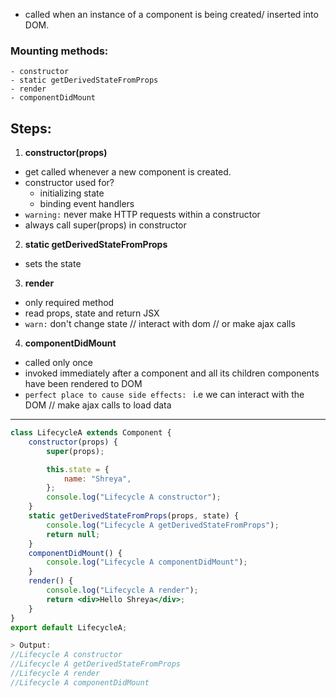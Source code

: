 - called when an instance of a component is being created/ inserted into DOM.

### Mounting methods:
```
- constructor
- static getDerivedStateFromProps
- render
- componentDidMount
```

## Steps:
1. **constructor(props)**
- get called whenever a new component is created.
- constructor used for? 
	- initializing state
	- binding event handlers
- `warning:` never make HTTP requests within a constructor
- always call super(props) in constructor

2. **static getDerivedStateFromProps**
- sets the state

3. **render**
- only required method
- read props, state and return JSX
- `warn:` don't change state // interact with dom // or make ajax calls

4. **componentDidMount**
- called only once
- invoked immediately after a component and all its children components have been rendered to DOM
- `perfect place to cause side effects: ` i.e we can interact with the DOM // make ajax calls to load data

---
```jsx
class LifecycleA extends Component {
    constructor(props) {
        super(props);

        this.state = {
            name: "Shreya",
        };
        console.log("Lifecycle A constructor");
    }
    static getDerivedStateFromProps(props, state) {
        console.log("Lifecycle A getDerivedStateFromProps");
        return null;
    }
    componentDidMount() {
        console.log("Lifecycle A componentDidMount");
    }
    render() {
        console.log("Lifecycle A render");
        return <div>Hello Shreya</div>;
    }
}
export default LifecycleA;

> Output:
//Lifecycle A constructor
//Lifecycle A getDerivedStateFromProps
//Lifecycle A render
//Lifecycle A componentDidMount
```

